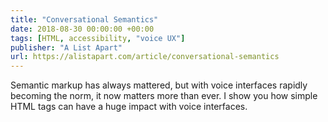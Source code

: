 ```yaml
---
title: "Conversational Semantics"
date: 2018-08-30 00:00:00 +00:00
tags: [HTML, accessibility, "voice UX"]
publisher: "A List Apart"
url: https://alistapart.com/article/conversational-semantics
---
```


Semantic markup has always mattered, but with voice interfaces rapidly becoming the norm, it now matters more than ever. I show you how simple HTML tags can have a huge impact with voice interfaces.
